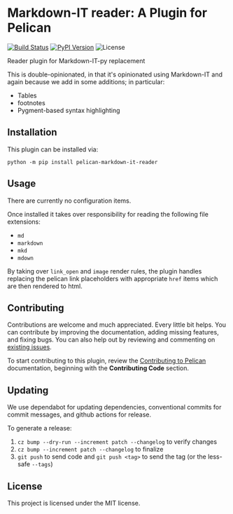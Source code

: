 Markdown-IT reader: A Plugin for Pelican
====================================================

[![Build Status](https://img.shields.io/github/actions/workflow/status/gaige/markdown-it-reader/main.yml?branch=main)](https://github.com/gaige/markdown-it-reader/actions)
[![PyPI Version](https://img.shields.io/pypi/v/pelican-markdown-it-reader)](https://pypi.org/project/pelican-markdown-it-reader/)
![License](https://img.shields.io/pypi/l/pelican-markdown-it-reader?color=blue)

Reader plugin for Markdown-IT-py replacement

This is double-opinionated, in that it's opinionated using Markdown-IT
and again because we add in some additions; in particular:

- Tables
- footnotes
- Pygment-based syntax highlighting

Installation
------------

This plugin can be installed via:

    python -m pip install pelican-markdown-it-reader


Usage
-----

There are currently no configuration items.

Once installed it takes over responsibility for reading the following file extensions:

 - `md`
 - `markdown`
 - `mkd`
 - `mdown`

By taking over `link_open` and `image` render rules, the plugin handles replacing the
pelican link placeholders with appropriate `href` items which are then rendered to html.

Contributing
------------

Contributions are welcome and much appreciated. Every little bit helps.
You can contribute by improving the documentation, adding missing features,
and fixing bugs. You can also help out by reviewing and commenting on [existing issues][].

To start contributing to this plugin, review the [Contributing to Pelican][] documentation, beginning with the **Contributing Code** section.

[existing issues]: https://github.com/gaige/markdown-it-reader/issues
[Contributing to Pelican]: https://docs.getpelican.com/en/latest/contribute.html


Updating
--------

We use dependabot for updating dependencies, conventional commits for commit messages,
and github actions for release.

To generate a release:

1. `cz bump --dry-run --increment patch --changelog` to verify changes
2. `cz bump --increment patch --changelog` to finalize
3. `git push` to send code and `git push <tag>` to send the tag (or the less-safe `--tags`)


License
-------

This project is licensed under the MIT license.
